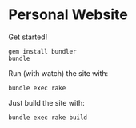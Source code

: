 Personal Website
================

Get started!

```
gem install bundler
bundle
```

Run (with watch) the site with:

```
bundle exec rake
```

Just build the site with:

```
bundle exec rake build
```